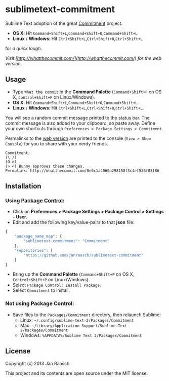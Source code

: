 sublimetext-commitment
======================

Sublime Text adoption of the great [Commitment](https://github.com/ngerakines/commitment) project.

* **OS X**: Hit `Command+Shift+L`,`Command+Shift+O`,`Command+Shift+L`
* **Linux** / **Windows**: Hit `Ctrl+Shift+L`,`Ctrl+Shift+O`,`Ctrl+Shift+L`

for *a quick laugh*.

*Visit [http://whatthecommit.com/](http://whatthecommit.com/) for the web version.*

Usage
-----
* Type `What the commit` in the **Command Palette** (`Command+Shift+P` on OS X, `Control+Shift+P` on Linux/Windows).
* **OS X**: Hit `Command+Shift+L`,`Command+Shift+O`,`Command+Shift+L`.
* **Linux** / **Windows**: Hit `Ctrl+Shift+L`,`Ctrl+Shift+O`,`Ctrl+Shift+L`.

You will see a random commit message printed to the status bar. The commit message is also added to your clipboard, so paste away.
Define your own shortcuts through `Preferences > Package Settings > Commitment`.

Permalinks to the [web version](http://whatthecommit.com/) are printed to the console (`View > Show Console`) for you to share with your nerdy friends.
```
Commitment:
(\ /)
(O.o)
(> <) Bunny approves these changes.
Permalink: http://whatthecommit.com/0e0c1a4060a298158f3c4ef526f03f86
```

Installation
------------

### Using [Package Control](http://wbond.net/sublime_packages/package_control):

* Click on **Preferences > Package Settings > Package Control > Settings - User**.
* Edit and add the following key/value-pairs to that **json** file:

```js
{   
    "package_name_map": {
        "sublimetext-commitment": "Commitment"
    },
    "repositories": [
        "https://github.com/janraasch/sublimetext-commitment"
    ]
}
```

* Bring up the **Command Palette** (`Command+Shift+P` on OS X, `Control+Shift+P` on Linux/Windows).
* Select `Package Control: Install Package`.
* Select `Commitment` to install.


### Not using Package Control:
   * Save files to the `Packages/Commitment` directory, then relaunch Sublime:
      * Linux: `~/.config/sublime-text-2/Packages/Commitment`
      * Mac: `~/Library/Application Support/Sublime Text 2/Packages/Commitment`
      * Windows: `%APPDATA%/Sublime Text 2/Packages/Commitment`

License
---------
Copyright (c) 2013 Jan Raasch

This project and its contents are open source under the MIT license.
